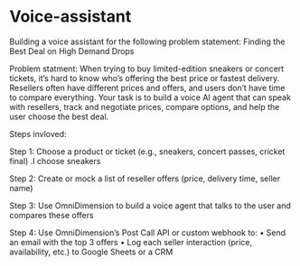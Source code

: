 # Voice-assistant
Building a voice assistant for the following problem statement: Finding the Best Deal on High Demand Drops

Problem statment: 
When trying to buy limited-edition sneakers or concert tickets, it’s hard to know who’s offering the 
best price or fastest delivery. Resellers often have different prices and offers, and users don’t have 
time to compare everything. Your task is to build a voice AI agent that can speak with resellers, track 
and negotiate prices, compare options, and help the user choose the best deal.

Steps invloved:

Step 1: Choose a product or ticket (e.g., sneakers, concert passes, cricket final) .I choose sneakers

Step 2: Create or mock a list of reseller offers (price, delivery time, seller name) 

Step 3: Use OmniDimension to build a voice agent that talks to the user and compares these offers 

Step 4: Use OmniDimension’s Post Call API or custom webhook to: 
• Send an email with the top 3 offers 
• Log each seller interaction (price, availability, etc.) to Google Sheets or a CRM 
